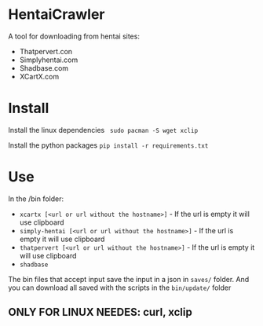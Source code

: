 # HentaiCrawler
A tool for downloading from hentai sites:
- Thatpervert.con
- Simplyhentai.com
- Shadbase.com
- XCartX.com

# Install
Install the linux dependencies
`` sudo pacman -S wget xclip``

Install the python packages
`` pip install -r requirements.txt ``


# Use
In the /bin folder:
- ``xcartx [<url or url without the hostname>]``            - If the url is empty it will use clipboard
- ``simply-hentai [<url or url without the hostname>]``     - If the url is empty it will use clipboard
- ``thatpervert [<url or url without the hostname>]``       - If the url is empty it will use clipboard
- ``shadbase``

The bin files that accept input save the input in a json in ``saves/`` folder.
And you can download all saved with the scripts in the ``bin/update/`` folder


## ONLY FOR LINUX NEEDES: curl, xclip
